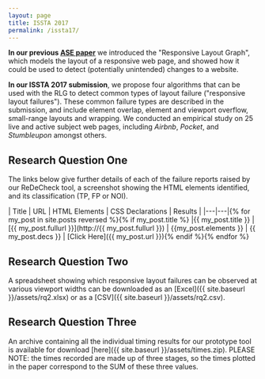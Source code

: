 ```yaml
---
layout: page
title: ISSTA 2017
permalink: /issta17/
---
```


**In our previous [ASE paper](http://redecheck.org/publications/)** we introduced the "Responsive Layout Graph", which models the layout of a responsive web page, and showed how it could be used to detect (potentially unintended) changes to a website.

**In our ISSTA 2017 submission**, we propose four algorithms that can be used with the RLG to detect common types of layout failure ("responsive layout failures"). These common failure types are described in the submission, and include element overlap, element and viewport overflow, small-range layouts and wrapping. We conducted an empirical study on 25 live and active subject web pages, including _Airbnb_, _Pocket_, and _Stumbleupon_ amongst others.

## Research Question One
The links below give further details of each of the failure reports raised by our ReDeCheck tool, a screenshot showing the HTML elements identified, and its classification (TP, FP or NOI).

| Title | URL | HTML Elements | CSS Declarations | Results |
|---|---|{% for my_post in site.posts reversed %}{% if my_post.title %}
|{{ my_post.title }}  |[{{ my_post.fullurl }}](http://{{ my_post.fullurl }})  | {{my_post.elements }} | {{ my_post.decs }} | [Click Here]({{ my_post.url }}){% endif %}{% endfor %}

## Research Question Two
A spreadsheet showing which responsive layout failures can be observed at various viewport widths can be downloaded as an [Excel]({{ site.baseurl }}/assets/rq2.xlsx) or as a [CSV]({{ site.baseurl }}/assets/rq2.csv).

## Research Question Three
An archive containing all the individual timing results for our prototype tool is available for download [here]({{ site.baseurl }}/assets/times.zip). PLEASE NOTE: the times recorded are made up of three stages, so the times plotted in the paper correspond to the SUM of these three values.
